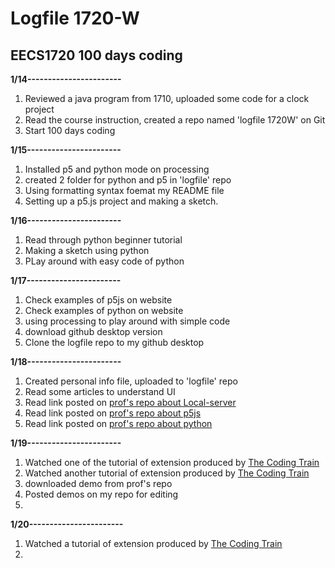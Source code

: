 # Logfile 1720-W
## EECS1720 100 days coding
**1/14-----------------------**
1. Reviewed a java program from 1710, uploaded some code for a clock project
2. Read the course instruction, created a repo named 'logfile 1720W' on Git
3. Start 100 days coding

**1/15-----------------------**
1. Installed p5 and python mode on processing
2. created 2 folder for python and p5 in 'logfile' repo
3. Using formatting syntax foemat my README file
4. Setting up a p5.js project and making a sketch.

**1/16-----------------------**
1. Read through python beginner tutorial
2. Making a sketch using python
3. PLay around with easy code of python

**1/17-----------------------**
1. Check examples of p5js on website
2. Check examples of python on website
3. using processing to play around with simple code
4. download github desktop version
5. Clone the logfile repo to my github desktop

**1/18-----------------------**
1. Created personal info file, uploaded to 'logfile' repo
2. Read some articles to understand UI
3. Read link posted on [prof's repo about Local-server](https://github.com/processing/p5.js/wiki/Local-server)
5. Read link posted on [prof's repo about p5js](https://p5js.org/get-started/)
6. Read link posted on [prof's repo about python](https://py.processing.org/tutorials/gettingstarted/)

**1/19-----------------------**
1. Watched one of the tutorial of extension produced by [The Coding Train](https://www.youtube.com/watch?v=hkOTAmmuv_4&list=PLRqwX-V7Uu6bL9VOMT65ahNEri9uqLWfS)
2. Watched another tutorial of extension produced by [The Coding Train](https://www.youtube.com/watch?v=9Tl3OmwrSaM&list=PLRqwX-V7Uu6bL9VOMT65ahNEri9uqLWfS&index=3)
3. downloaded demo from prof's repo
4. Posted demos on my repo for editing
5.
**1/20-----------------------**
1. Watched a tutorial of extension produced by [The Coding Train](https://www.youtube.com/watch?v=9Tl3OmwrSaM&list=PLRqwX-V7Uu6bL9VOMT65ahNEri9uqLWfS&index=3)
2. 
